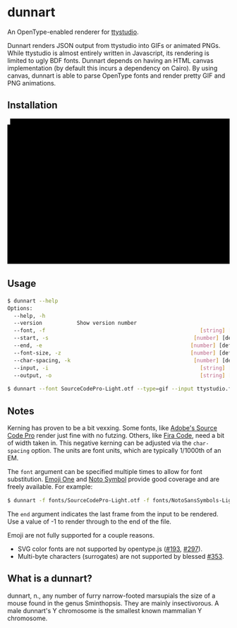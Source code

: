 dunnart
=======

An OpenType-enabled renderer for [ttystudio](https://github.com/chjj/ttystudio).

Dunnart renders JSON output from ttystudio into GIFs or animated PNGs.  While ttystudio is almost entirely written in Javascript, its
rendering is limited to ugly BDF fonts.  Dunnart depends on having an HTML canvas implementation (by default this incurs a dependency on Cairo).  By using canvas, dunnart is able to parse OpenType fonts and render pretty GIF and PNG animations.

## Installation
![dunnart](https://raw.githubusercontent.com/inferiorhumanorgans/dunnart/master/img/dunnart-install.png)

## Usage

``` bash
$ dunnart --help
Options:
  --help, -h                                                           [boolean]
  --version           Show version number                              [boolean]
  --font, -f                                                 [string] [required]
  --start, -s                                              [number] [default: 0]
  --end, -e                                               [number] [default: -1]
  --font-size, -z                                         [number] [default: 20]
  --char-spacing, -k                                       [number] [default: 0]
  --input, -i                                                [string] [required]
  --output, -o                                               [string] [required]
```

``` bash
$ dunnart --font SourceCodePro-Light.otf --type=gif --input ttystudio.frames.json --output fancy.gif
```

## Notes
Kerning has proven to be a bit vexxing.  Some fonts, like [Adobe's Source Code Pro](https://github.com/adobe-fonts/source-code-pro) render just fine with no futzing.  Others, like [Fira Code](https://github.com/tonsky/FiraCode), need a bit of width taken in.  This negative kerning can be adjusted via the `char-spacing` option.  The units are font units, which are typically 1/1000th of an EM.

The `font` argument can be specified multiple times to allow for font substitution.  [Emoji One](https://github.com/eosrei/emojione-color-font)  and [Noto Symbol](https://en.wikipedia.org/wiki/Noto_fonts) provide good coverage and are freely available.  For example:

``` bash
$ dunnart -f fonts/SourceCodePro-Light.otf -f fonts/NotoSansSymbols-Light.ttf -f fonts/NotoSansSymbols2-Regular.ttf -f fonts/EmojiOneColor-SVGinOT-OSX.ttf -t png -i demo.json -o demo.png
```

The `end` argument indicates the last frame from the input to be rendered.  Use a value of -1 to render through to the end of the file.

Emoji are not fully supported for a couple reasons.
  * SVG color fonts are not supported by opentype.js ([#193](https://github.com/nodebox/opentype.js/issues/193), [#297](https://github.com/nodebox/opentype.js/pulls/297)).
  * Multi-byte characters (surrogates) are not supported by blessed [#353](https://github.com/chjj/blessed/issues/353).

## What is a dunnart?
dunnart, n., any number of furry narrow-footed marsupials the size of a mouse found in the genus Sminthopsis. They are mainly insectivorous. A male dunnart's Y chromosome is the smallest known mammalian Y chromosome.
